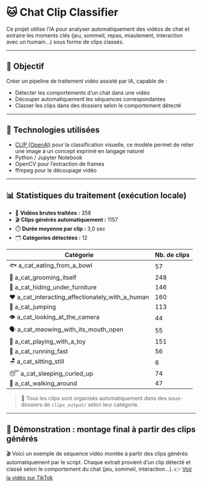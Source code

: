 # 🐱 Chat Clip Classifier

Ce projet utilise l'IA pour analyser automatiquement des vidéos de chat et extraire les moments clés (jeu, sommeil, repas, miaulement, interaction avec un humain…) sous forme de clips classés.

---

## 🎯 Objectif

Créer un pipeline de traitement vidéo assisté par IA, capable de :
- Détecter les comportements d’un chat dans une vidéo
- Découper automatiquement les séquences correspondantes
- Classer les clips dans des dossiers selon le comportement détecté

---

## 🧠 Technologies utilisées

- [CLIP (OpenAI)](https://github.com/openai/CLIP) pour la classification visuelle, ce modèle permet de relier une image à un concept exprimé en langage naturel
- Python / Jupyter Notebook
- OpenCV pour l’extraction de frames
- ffmpeg pour le découpage vidéo

---

## 📊 Statistiques du traitement (exécution locale)

- 🎥 **Vidéos brutes traitées :** 358
- 🎬 **Clips générés automatiquement :** 1157
- ⏱️ **Durée moyenne par clip :** 3,0 sec
- 🗂️ **Catégories détectées :** 12

| Catégorie                                         | Nb. de clips |
|--------------------------------------------------|--------------|
| 🐟 a_cat_eating_from_a_bowl                      | 57           |
| 🧼 a_cat_grooming_itself                         | 248          |
| 🫣 a_cat_hiding_under_furniture                  | 146          |
| ❤️ a_cat_interacting_affectionately_with_a_human | 160          |
| 🐾 a_cat_jumping                                 | 113          |
| 👁️ a_cat_looking_at_the_camera                  | 44           |
| 🗣️ a_cat_meowing_with_its_mouth_open            | 55           |
| 🧸 a_cat_playing_with_a_toy                      | 151          |
| 🏃 a_cat_running_fast                            | 56           |
| 🪑 a_cat_sitting_still                           | 6            |
| 😴 a_cat_sleeping_curled_up                      | 74           |
| 🚶 a_cat_walking_around                          | 47           |

> 📂 Tous les clips sont organisés automatiquement dans des sous-dossiers de `clips_output/` selon leur catégorie.

---

## 📸 Démonstration : montage final à partir des clips générés

🎬 Voici un exemple de séquence vidéo montée à partir des clips générés automatiquement par le script.
Chaque extrait provient d’un clip détecté et classé selon le comportement du chat (jeu, sommeil, interaction…).
👉 [Voir la vidéo sur TikTok](https://vm.tiktok.com/ZNdY5CoNp/)
